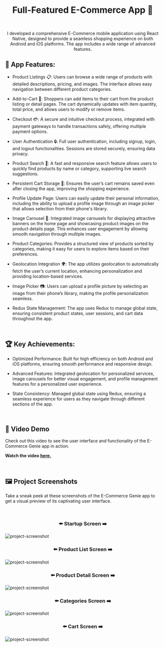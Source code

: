 <h1 align="center" id="title">Full-Featured E-Commerce App 📱</h1>

<br>
<p align="center" id="description" > I developed a comprehensive E-Commerce mobile application using React Native, designed to provide a seamless shopping experience on both Android and iOS platforms. The app includes a wide range of advanced features.</p>


<h2>📱 App Features:</h2>

* Product Listings 📋: Users can browse a wide range of products with detailed descriptions, pricing, and images. The interface allows easy navigation between different product categories.

* Add-to-Cart 🛒: Shoppers can add items to their cart from the product listing or detail pages. The cart dynamically updates with item quantity, total price, and allows users to modify or remove items.

* Checkout 💳: A secure and intuitive checkout process, integrated with payment gateways to handle transactions safely, offering multiple payment options.

* User Authentication 🔒: Full user authentication, including signup, login, and logout functionalities. Sessions are stored securely, ensuring data privacy.

* Product Search 🔎: A fast and responsive search feature allows users to quickly find products by name or category, supporting live search suggestions.

* Persistent Cart Storage 🛑: Ensures the user’s cart remains saved even after closing the app, improving the shopping experience.

* Profile Update Page: Users can easily update their personal information, including the ability to upload a profile image through an image picker that allows selection from their phone's library.

* Image Carousel 🎠: Integrated image carousels for displaying attractive banners on the home page and showcasing product images on the product details page. This enhances user engagement by allowing smooth navigation through multiple images.

* Product Categories: Provides a structured view of products sorted by categories, making it easy for users to explore items based on their preferences.

* Geolocation Integration 🌍: The app utilizes geolocation to automatically fetch the user’s current location, enhancing personalization and providing location-based services.

* Image Picker 📷: Users can upload a profile picture by selecting an image from their phone’s library, making the profile personalization seamless.

* Redux State Management: The app uses Redux to manage global state, ensuring consistent product states, user sessions, and cart data throughout the app.

<br>


<h2>🏆 Key Achievements:</h2>

* Optimized Performance: Built for high efficiency on both Android and iOS platforms, ensuring smooth performance and responsive design.

* Advanced Features: Integrated geolocation for personalized services, image carousels for better visual engagement, and profile management features for a personalized user experience.

* State Consistency: Managed global state using Redux, ensuring a seamless experience for users as they navigate through different sections of the app.


<br>


<h2>🎥 Video Demo</h2>

<p>Check out this video to see the user interface and functionality of the E-Commerce Genie app in action.</p>

**Watch the video <a href="https://vimeo.com/1012140528?share=copy" target="_blank" rel="noopener noreferrer">here.</a>**

<br>

<h2>🖼️ Project Screenshots</h2>

<p>Take a sneak peek at these screenshots of the E-Commerce Genie app to get a visual preview of its captivating user interface.</p>

<br>

<h3 align="center">⬅️ Startup Screen ➡️</h3>
<img src="https://github-production-user-asset-6210df.s3.amazonaws.com/109801522/370031885-85c65586-73ff-4cbf-aade-292b333b68d2.jpg?X-Amz-Algorithm=AWS4-HMAC-SHA256&X-Amz-Credential=AKIAVCODYLSA53PQK4ZA%2F20240923%2Fus-east-1%2Fs3%2Faws4_request&X-Amz-Date=20240923T200359Z&X-Amz-Expires=300&X-Amz-Signature=df3c93c7c53d5e4c40a5dd5ce6616a765741d74bea359135cc7e192a721fc253&X-Amz-SignedHeaders=host" alt="project-screenshot" width="auto" height="auto">

<br>

<h3 align="center">⬅️ Product List Screen ➡️</h3>
<img src="https://raw.githubusercontent.com/kranthikumarkaranam/ASSETS/refs/heads/main/geneie_app_assets/product_list_screen.jpg?token=GHSAT0AAAAAACXFGQPQ5QH2VMXVN5PBXMACZXRYXJQ" alt="project-screenshot" width="auto" height="auto">

<br>

<h3 align="center">⬅️ Product Detail Screen ➡️</h3>
<img src="https://raw.githubusercontent.com/kranthikumarkaranam/ASSETS/refs/heads/main/geneie_app_assets/product_detail_screen.jpg?token=GHSAT0AAAAAACXFGQPQGIQMFZWDPLTAHL7EZXRYYJA" alt="project-screenshot" width="auto" height="auto">

<br>

<h3 align="center">⬅️ Categories Screen ➡️</h3>
<img src="https://raw.githubusercontent.com/kranthikumarkaranam/ASSETS/refs/heads/main/geneie_app_assets/categories_screen.jpg?token=GHSAT0AAAAAACXFGQPRCCSQY3J3UVBO4CU4ZXRYYMA" alt="project-screenshot" width="auto" height="auto">

<br>

<h3 align="center">⬅️ Cart Screen ➡️</h3>
<img src="https://raw.githubusercontent.com/kranthikumarkaranam/ASSETS/refs/heads/main/geneie_app_assets/cart_screen.jpg?token=GHSAT0AAAAAACXFGQPRJXP7JVNWCKMZTVIYZXRYYOQ" alt="project-screenshot" width="auto" height="auto">

<br>


